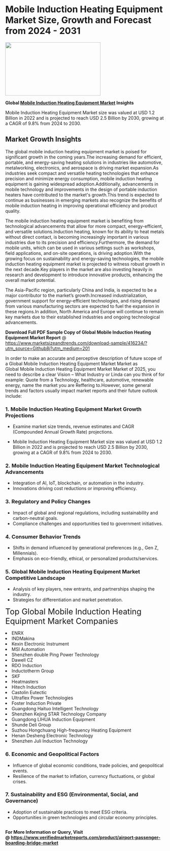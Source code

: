 <H1>Mobile Induction Heating Equipment Market Size, Growth and Forecast from 2024 - 2031</H1><img class="aligncenter size-medium wp-image-584254" src="https://thirdeyenews.in/wp-content/uploads/2024/09/Global-Market-Research-300x168.jpeg" alt="" width="300" height="168" /><p><strong>Global&nbsp;<a href="https://www.marketsizeandtrends.com/download-sample/416234/?utm_source=Github8j?utm_medium=201">Mobile Induction Heating Equipment Market</a> Insights</strong></p><p>Mobile Induction Heating Equipment Market size was valued at USD 1.2 Billion in 2022 and is projected to reach USD 2.5 Billion by 2030, growing at a CAGR of 9.8% from 2024 to 2030.</p><p><h2>Market Growth Insights</h2> <p>The global mobile induction heating equipment market is poised for significant growth in the coming years.The increasing demand for efficient, portable, and energy-saving heating solutions in industries like automotive, metalworking, electronics, and aerospace is driving market expansion.As industries seek compact and versatile heating technologies that enhance precision and minimize energy consumption, mobile induction heating equipment is gaining widespread adoption.Additionally, advancements in mobile technology and improvements in the design of portable induction heaters have contributed to the market's growth.This trend is expected to continue as businesses in emerging markets also recognize the benefits of mobile induction heating in improving operational efficiency and product quality.</p> <p>The mobile induction heating equipment market is benefiting from technological advancements that allow for more compact, energy-efficient, and versatile solutions.Induction heating, known for its ability to heat metals without direct contact, is becoming increasingly important in various industries due to its precision and efficiency.Furthermore, the demand for mobile units, which can be used in various settings such as workshops, field applications, and on-site operations, is driving adoption.With the growing focus on sustainability and energy-saving technologies, the mobile induction heating equipment market is projected to witness robust growth in the next decade.Key players in the market are also investing heavily in research and development to introduce innovative products, enhancing the overall market potential.<p>The Asia-Pacific region, particularly China and India, is expected to be a major contributor to the market’s growth.Increased industrialization, government support for energy-efficient technologies, and rising demand from various manufacturing sectors are expected to fuel the expansion in these regions.In addition, North America and Europe will continue to remain key markets due to their established industries and ongoing technological advancements.</p> <p><span class=""><strong>Download Full PDF Sample Copy of Global Mobile Induction Heating Equipment Market Report</strong> @ <a href="https://www.marketsizeandtrends.com/download-sample/416234/?utm_source=Github8j?utm_medium=201" target="_blank">https://www.marketsizeandtrends.com/download-sample/416234/?utm_source=Github8j?utm_medium=201</a></span></p><p>In order to make an accurate and perceptive description of future scope of a Global&nbsp;Mobile Induction Heating Equipment Market Market as Global&nbsp;Mobile Induction Heating Equipment Market Market of 2025, you need to describe a clear Vision &ndash; What Industry or Linda can you think of for example: Quote from a Technology, healthcare, automotive, renewable energy, name the market you are Reffering to.However, some general trends and factors usually impact market reports and their future outlook include:</p><h3>1.&nbsp;<strong>Mobile Induction Heating Equipment Market Growth Projections</strong></h3><ul><li>Examine market size trends, revenue estimates and CAGR (Compounded Annual Growth Rate) projections.</li><li><p>Mobile Induction Heating Equipment Market size was valued at USD 1.2 Billion in 2022 and is projected to reach USD 2.5 Billion by 2030, growing at a CAGR of 9.8% from 2024 to 2030.</p></li></ul><h3>2.&nbsp;<strong>Mobile Induction Heating Equipment Market Technological Advancements</strong></h3><ul><li>Integration of AI, IoT, blockchain, or automation in the industry.</li><li>Innovations driving cost reductions or improving efficiency.</li></ul><h3>3.&nbsp;<strong>Regulatory and Policy Changes</strong></h3><ul><li>Impact of global and regional regulations, including sustainability and carbon-neutral goals.</li><li>Compliance challenges and opportunities tied to government initiatives.</li></ul><h3>4.&nbsp;<strong>Consumer Behavior Trends</strong></h3><ul><li>Shifts in demand influenced by generational preferences (e.g., Gen Z, Millennials).</li><li>Emphasis on eco-friendly, ethical, or personalized products/services.</li></ul><h3>5.&nbsp;<strong>Global Mobile Induction Heating Equipment Market Competitive Landscape</strong></h3><ul><li>Analysis of key players, new entrants, and partnerships shaping the industry.</li><li>Strategies for differentiation and market penetration.</li></ul><p data-pm-slice="1 1 []"><span style="color: inherit; font-family: inherit; font-size: 25px;">Top Global Mobile Induction Heating Equipment Market Companies</span></p><div class="" data-test-id=""><p><li>ENRX</li><li> INDMakina</li><li> Kexin Electronic Instrument</li><li> MSI Automation</li><li> Shenzhen double Ping Power Technology</li><li> Dawell CZ</li><li> RDO Induction</li><li> Inductotherm Group</li><li> SKF</li><li> Heatmasters</li><li> Hitech Induction</li><li> Castolin Eutectic</li><li> Ultraflex Power Technologies</li><li> Foster Induction Private</li><li> Guangdong Haituo Intelligent Technology</li><li> Shenzhen Kejing STAR Technology Company</li><li> Guangdong LIHUA Induction Equipment</li><li> Shunde Deli Group</li><li> Suzhou Hongchuang High-frequency Heating Equipment</li><li> Henan Desheng Electronic Technology</li><li> Shenzhen Juli Induction Technology</li></p></div><h3>6.&nbsp;<strong>Economic and Geopolitical Factors</strong></h3><ul><li>Influence of global economic conditions, trade policies, and geopolitical events.</li><li>Resilience of the market to inflation, currency fluctuations, or global crises.</li></ul><h3>7.&nbsp;<strong>Sustainability and ESG (Environmental, Social, and Governance)</strong></h3><ul><li>Adoption of sustainable practices to meet ESG criteria.</li><li>Opportunities in green technologies and circular economy principles.</li></ul><h2><strong style="font-size: 14px;">For More Information or Query, Visit @&nbsp;</strong><a style="background-color: #ffffff; font-size: 14px;" href="https://www.marketsizeandtrends.com/report/mobile-induction-heating-equipment-market/" target="_blank">https://www.verifiedmarketreports.com/product/airport-passenger-boarding-bridge-market</a></h2>